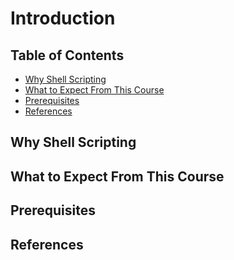 # Introduction

## Table of Contents

<!-- START doctoc generated TOC please keep comment here to allow auto update -->
<!-- DON'T EDIT THIS SECTION, INSTEAD RE-RUN doctoc TO UPDATE -->

- [Why Shell Scripting](#why-shell-scripting)
- [What to Expect From This Course](#what-to-expect-from-this-course)
- [Prerequisites](#prerequisites)
- [References](#references)

<!-- END doctoc generated TOC please keep comment here to allow auto update -->

## Why Shell Scripting

## What to Expect From This Course

## Prerequisites

## References
